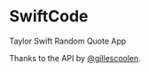 # SwiftCode
Taylor Swift Random Quote App

Thanks to the API by [@gillescoolen](https://github.com/gillescoolen).
